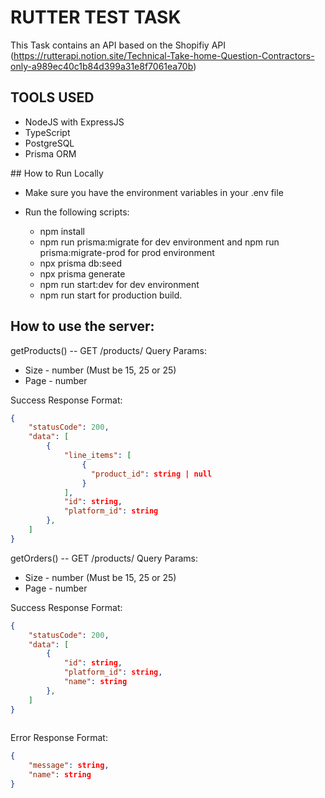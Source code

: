 # RUTTER TEST TASK

This Task contains an API based on the Shopifiy API (https://rutterapi.notion.site/Technical-Take-home-Question-Contractors-only-a989ec40c1b84d399a31e8f7061ea70b)

## TOOLS USED
  - NodeJS with ExpressJS
  - TypeScript
  - PostgreSQL
  - Prisma ORM

## How to Run Locally
- Make sure you have the environment variables in your .env file

- Run the following scripts:
  - npm install
  - npm run prisma:migrate for dev environment and npm run prisma:migrate-prod for prod environment 
  - npx prisma db:seed
  - npx prisma generate
  - npm run start:dev for dev environment
  - npm run start for production build.


## How to use the server:

getProducts() -- GET /products/
Query Params: 
  - Size - number (Must be 15, 25 or 25)
  - Page - number

Success Response Format:
```JSON
{
    "statusCode": 200,
    "data": [
        {
            "line_items": [
                {
                  "product_id": string | null
                }
            ],
            "id": string,
            "platform_id": string
        },
    ]
}
```

getOrders() -- GET /products/
Query Params: 
  - Size - number (Must be 15, 25 or 25)
  - Page - number

Success Response Format:

```JSON
{
    "statusCode": 200,
    "data": [
        {
            "id": string,
            "platform_id": string,
            "name": string
        },
    ]
}  
    
```

Error Response Format:
```JSON
{
    "message": string,
    "name": string
}
```